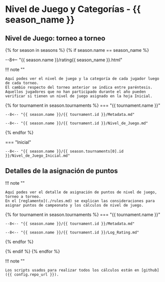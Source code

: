 # Nivel de Juego y Categorías - {{ season_name }}

## Nivel de Juego: torneo a torneo

{% for season in seasons %}
 {% if season.name == season_name %}

--8<-- "{{ season.name }}/rating{{ season_name }}.html"

!!! note ""

    Aquí podes ver el nivel de juego y la categoría de cada jugador luego de cada torneo. 
    El cambio respecto del torneo anterior se indica entre paréntesis. 
    Aquellos jugadores que no han participado durante el año pueden verificar si tienen un nivel de juego asignado en la hoja Inicial.

  {% for tournament in season.tournaments %}
=== "{{ tournament.name }}"

    --8<-- "{{ season.name }}/{{ tournament.id }}/Metadata.md"

    --8<-- "{{ season.name }}/{{ tournament.id }}/Nivel_de_Juego.md"

  {% endfor %}

=== "Inicial"

    --8<-- "{{ season.name }}/{{ season.tournaments[0].id }}/Nivel_de_Juego_Inicial.md"

## Detalles de la asignación de puntos

!!! note ""

    Aquí podes ver el detalle de asignación de puntos de nivel de juego, torneo a torneo. 
    En el [reglamento](./rules.md) se explican las consideraciones para asignar puntos de campeonato y los cálculos de nivel de juego.

  {% for tournament in season.tournaments %}
=== "{{ tournament.name }}"

    --8<-- "{{ season.name }}/{{ tournament.id }}/Metadata.md"

    --8<-- "{{ season.name }}/{{ tournament.id }}/Log_Rating.md"

  {% endfor %}

 {% endif %}
{% endfor %}

!!! note ""

    Los scripts usados para realizar todos los cálculos están en [github]({{ config.repo_url }}).
